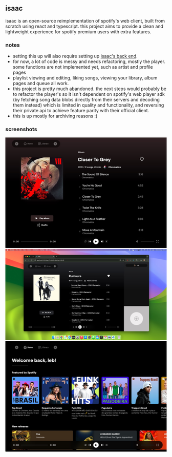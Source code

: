 ## isaac

isaac is an open-source reimplementation of spotify's web client, built from scratch using react and typescript. this project aims to provide a clean and lightweight experience for spotify premium users with extra features.

### notes
- setting this up will also require setting up [isaac's back end](https://github.com/caIebcodes/isaac-backend).<br/>
- for now, a lot of code is messy and needs refactoring, mostly the player. some functions are not implemented yet, such as artist and profile pages
- playlist viewing and editing, liking songs, viewing your library, album pages and queue all work.
- this project is pretty much abandoned. the next steps would probably be to refactor the player's so it isn't dependent on spotify's web player sdk (by fetching song data blobs directly from their servers and decoding them instead) which is limited in quality and functionality, and reversing their private api to achieve feature parity with their official client.
- this is up mostly for archiving reasons :)

### screenshots
![album page](./public/assets/readme/pic1.jpeg)
![album page](./public/assets/readme/pic2.jpeg)
![home page](./public/assets/readme/pic3.jpeg)
